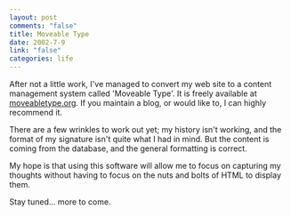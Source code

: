 ```yaml
--- 
layout: post
comments: "false"
title: Moveable Type
date: 2002-7-9
link: "false"
categories: life
---
```

After not a little work, I've managed to convert my web site to a content management system called 'Moveable Type'. It is freely available at <a href="http://www.moveabletype.org">moveabletype.org</a>. If you maintain a blog, or would like to, I can highly recommend it.

There are a few wrinkles to work out yet; my history isn't working, and the format of my signature isn't quite what I had in mind. But the content is coming from the database, and the general formatting is correct.

My hope is that using this software will allow me to focus on capturing my thoughts without having to focus on the nuts and bolts of HTML to display them.

Stay tuned... more to come.
